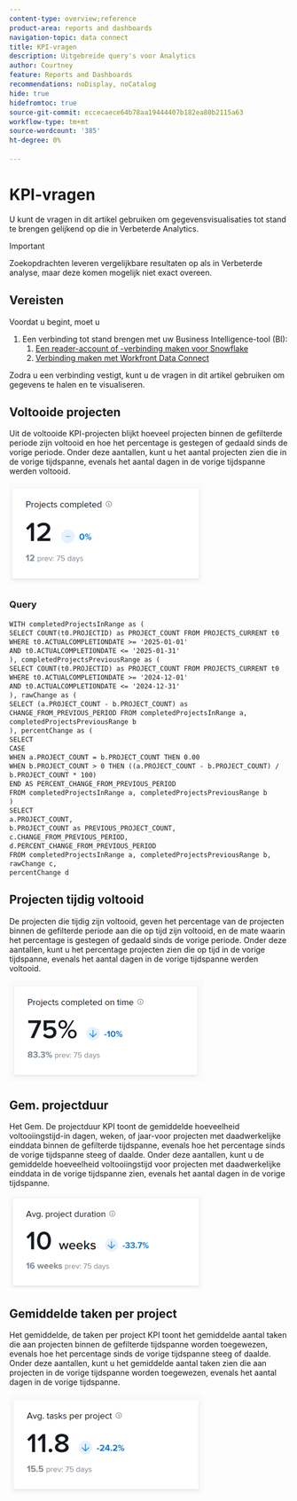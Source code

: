 ```yaml
---
content-type: overview;reference
product-area: reports and dashboards
navigation-topic: data connect
title: KPI-vragen
description: Uitgebreide query's voor Analytics
author: Courtney
feature: Reports and Dashboards
recommendations: noDisplay, noCatalog
hide: true
hidefromtoc: true
source-git-commit: eccecaece64b78aa19444407b182ea80b2115a63
workflow-type: tm+mt
source-wordcount: '385'
ht-degree: 0%

---
```



# KPI-vragen

U kunt de vragen in dit artikel gebruiken om gegevensvisualisaties tot stand te brengen gelijkend op die in Verbeterde Analytics.

>[!IMPORTANT]
>
>Zoekopdrachten leveren vergelijkbare resultaten op als in Verbeterde analyse, maar deze komen mogelijk niet exact overeen.


## Vereisten

Voordat u begint, moet u

1. Een verbinding tot stand brengen met uw Business Intelligence-tool (BI):
   1. [Een reader-account of -verbinding maken voor Snowflake](/help/quicksilver/reports-and-dashboards/data-lake/create-a-reader-account.md)
   1. [Verbinding maken met Workfront Data Connect](/help/quicksilver/reports-and-dashboards/data-lake/share-data-externally.md)

Zodra u een verbinding vestigt, kunt u de vragen in dit artikel gebruiken om gegevens te halen en te visualiseren.

## Voltooide projecten

Uit de voltooide KPI-projecten blijkt hoeveel projecten binnen de gefilterde periode zijn voltooid en hoe het percentage is gestegen of gedaald sinds de vorige periode. Onder deze aantallen, kunt u het aantal projecten zien die in de vorige tijdspanne, evenals het aantal dagen in de vorige tijdspanne werden voltooid.

![ voltooide projecten KPI ](assets/kpi-projects-completed-350x182.png)

### Query

```
WITH completedProjectsInRange as ( 
SELECT COUNT(t0.PROJECTID) as PROJECT_COUNT FROM PROJECTS_CURRENT t0 
WHERE t0.ACTUALCOMPLETIONDATE >= '2025-01-01' 
AND t0.ACTUALCOMPLETIONDATE <= '2025-01-31' 
), completedProjectsPreviousRange as ( 
SELECT COUNT(t0.PROJECTID) as PROJECT_COUNT FROM PROJECTS_CURRENT t0 
WHERE t0.ACTUALCOMPLETIONDATE >= '2024-12-01' 
AND t0.ACTUALCOMPLETIONDATE <= '2024-12-31' 
), rawChange as ( 
SELECT (a.PROJECT_COUNT - b.PROJECT_COUNT) as CHANGE_FROM_PREVIOUS_PERIOD FROM completedProjectsInRange a, completedProjectsPreviousRange b 
), percentChange as ( 
SELECT  
CASE 
WHEN a.PROJECT_COUNT = b.PROJECT_COUNT THEN 0.00 
WHEN b.PROJECT_COUNT > 0 THEN ((a.PROJECT_COUNT - b.PROJECT_COUNT) / b.PROJECT_COUNT * 100) 
END AS PERCENT_CHANGE_FROM_PREVIOUS_PERIOD 
FROM completedProjectsInRange a, completedProjectsPreviousRange b 
) 
SELECT 
a.PROJECT_COUNT, 
b.PROJECT_COUNT as PREVIOUS_PROJECT_COUNT, 
c.CHANGE_FROM_PREVIOUS_PERIOD, 
d.PERCENT_CHANGE_FROM_PREVIOUS_PERIOD 
FROM completedProjectsInRange a, completedProjectsPreviousRange b, rawChange c, 
percentChange d
```

## Projecten tijdig voltooid

De projecten die tijdig zijn voltooid, geven het percentage van de projecten binnen de gefilterde periode aan die op tijd zijn voltooid, en de mate waarin het percentage is gestegen of gedaald sinds de vorige periode. Onder deze aantallen, kunt u het percentage projecten zien die op tijd in de vorige tijdspanne, evenals het aantal dagen in de vorige tijdspanne werden voltooid.

![ KPI projecten die op tijd worden voltooid ](assets/kpi-projects-completed-on-time-350x180.png)

## Gem. projectduur

Het Gem. De projectduur KPI toont de gemiddelde hoeveelheid voltooiingstijd-in dagen, weken, of jaar-voor projecten met daadwerkelijke einddata binnen de gefilterde tijdspanne, evenals hoe het percentage sinds de vorige tijdspanne steeg of daalde. Onder deze aantallen, kunt u de gemiddelde hoeveelheid voltooiingstijd voor projecten met daadwerkelijke einddata in de vorige tijdspanne zien, evenals het aantal dagen in de vorige tijdspanne.

![ KPI gemiddelde projectduur ](assets/kpi-avg.-project-duration-350x168.png)

## Gemiddelde taken per project

Het gemiddelde, de taken per project KPI toont het gemiddelde aantal taken die aan projecten binnen de gefilterde tijdspanne worden toegewezen, evenals hoe het percentage sinds de vorige tijdspanne steeg of daalde. Onder deze aantallen, kunt u het gemiddelde aantal taken zien die aan projecten in de vorige tijdspanne worden toegewezen, evenals het aantal dagen in de vorige tijdspanne.

![ KPI gemiddelde taken per project ](assets/kpi-average-tasks-per-project-350x179.png)